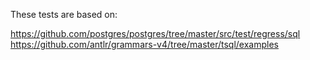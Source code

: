 These tests are based on:

https://github.com/postgres/postgres/tree/master/src/test/regress/sql
https://github.com/antlr/grammars-v4/tree/master/tsql/examples
